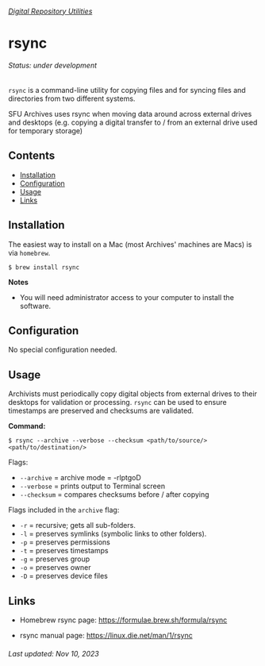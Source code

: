 ###### [Digital Repository Utilities](../README.md)

# rsync
###### Status: under development
`rsync` is a command-line utility for copying files and for syncing files and directories from two different systems.

SFU Archives uses rsync when moving data around across external drives and desktops (e.g. copying a digital transfer to / from an external drive used for temporary storage)

## Contents
- [Installation](#installation)
- [Configuration](#configuration)
- [Usage](#usage)
- [Links](#links)

## Installation
The easiest way to install on a Mac (most Archives' machines are Macs) is via `homebrew`.

```
$ brew install rsync
```

**Notes**
- You will need administrator access to your computer to install the software.

## Configuration
No special configuration needed.

## Usage
Archivists must periodically copy digital objects from external drives to their desktops for validation or processing. `rsync` can be used to ensure timestamps are preserved and checksums are validated.

**Command:**

```
$ rsync --archive --verbose --checksum <path/to/source/> <path/to/destination/>
```
Flags:
- `--archive` = archive mode = -rlptgoD
- `--verbose` = prints output to Terminal screen
- `--checksum` = compares checksums before / after copying

Flags included in the `archive` flag:
- `-r` = recursive; gets all sub-folders.
- `-l` = preserves symlinks (symbolic links to other folders).
- `-p` = preserves permissions
- `-t` = preserves timestamps
- `-g` = preserves group
- `-o` = preserves owner
- `-D` = preserves device files


## Links
- Homebrew rsync page: https://formulae.brew.sh/formula/rsync

- rsync manual page: https://linux.die.net/man/1/rsync

###### Last updated: Nov 10, 2023
